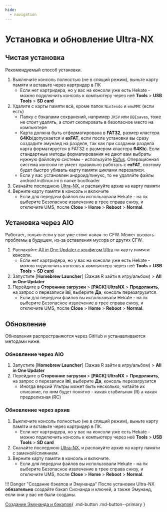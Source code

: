 ```yaml
---
hide:
  - navigation
---
```


# Установка и обновление Ultra-NX
## **Чистая установка**

Рекомендуемый способ установки.

1. Выключите консоль полностью (не в спящий режим), выньте карту памяти и вставьте через картридер в ПК
    - Если нет картридера, но у вас на консоли уже есть Hekate - можно подключить консоль к компьютеру через неё **Tools** > **USB Tools** > **SD card**
2. Удалите с карты памяти всё, кроме папок `Nintendo` и `emuMMC` (если есть)
    - Папку с бэкапами сохранений, например `JKSV` или `DBIsaves`, тоже не стоит удалять, а стоит скопировать в безопасное место на компьютере
    - Карта должна быть отформатирована в **FAT32**, размер кластера **64Kb**(допускается и **exFAT**, если после установки вы сразу создадите эмунанд на разделе, так как при создании раздела карта форматируется в FAT32 с размером кластера **64Kb**). Если стандартные методы форматирования не дают вам выбрать нужную файловую системы - используйте [Rufus](https://rufus.ie/ru/). Операционная система консоли не умеет правильно работать с **exFAT**, поэтому будет быстро убивать карту памяти циклами перезаписи.
    - Если у вас установлен андроид/линукс, то не удаляйте файлы android.ini/linux.ini в папке bootloader
3. Скачайте последнюю [Ultra-NX](https://github.com/Ultra-NX/Ultra/releases/latest/download/Ultra.zip), и распакуйте архив на карту памяти
4. Верните карту памяти в консоль и включите
    - Если для передачи файлов вы использовали Hekate - на пк выберите Безопасное извлечение в трее справа снизу, и отключите UMS, после **Close** > **Home** > **Reboot** > **Normal**.

## **Установка через AIO**

Работает, только если у вас уже стоит какая-то CFW. Может вызвать проблемы в будущем, из-за оставления мусора от других CFW.

1. Распакуйте [All in One Updater с конфигом Ultra](https://github.com/Ultra-NX/Ultra-Resources/releases/download/Homebrews/AIO.zip) на карту памяти консоли.
    - Если нет картридера, но у вас на консоли уже есть Hekate - можно подключить консоль к компьютеру через неё **Tools** > **USB Tools** > **SD card**
2. Запустите [**Homebrew Launcher**] (Зажав R зайти в игру/альбом) > **All in One Updater**
3. Перейдите в **Сторонние загрузки** > **[PACK] UltraNX** > **Продолжить**, на запрос о перезаписи **ini**, выберите **Да**, консоль перезагрузится.
    - Если для передачи файлов вы использовали Hekate - на пк выберите Безопасное извлечение в трее справа снизу, и отключите UMS, после **Close** > **Home** > **Reboot** > **Normal**.



## **Обновление**
Обновления распространяются через GitHub и устанавливаются методами ниже.

### **Обновление через AIO**

1. Запустите [**Homebrew Launcher**] (Зажав R зайти в игру/альбом) > **All in One Updater**
2. Перейдите в **Сторонние загрузки** > **[PACK] UltraNX** > **Продолжить**, на запрос о перезаписи **ini**, выберите **Да**, консоль перезагрузится
    - Иногда версий Ультры может быть несколько, читайте их описание, по ним будет понятно - какая стабильная (R) а какая предрелизная (RC)


### **Обновление через архив**

1. Выключите консоль полностью (не в спящий режим), выньте карту памяти и вставьте через картридер в ПК.
    - Если нет картридера, но у вас на консоли уже есть Hekate - можно подключить консоль к компьютеру через неё **Tools** > **USB Tools** > **SD card**
2. Скачайте последнюю [Ultra-NX](https://github.com/Ultra-NX/Ultra/releases/latest/download/Ultra.zip), и распакуйте архив на карту памяти с заменой/слиянием.
3. Верните карту памяти в консоль и включите.
    - Если для передачи файлов вы использовали Hekate - на пк выберите Безопасное извлечение в трее справа снизу, и отключите UMS, после **Close** > **Home** > **Reboot** > **Normal**.

!!! Danger "Создание бэкапов и Эмунанда"
    После установки Ultra-NX **обязательно** создайте бэкап Сиснанда и ключей, а также Эмунанд, если они у вас не были созданы.

[Создание Эмунанда и бэкапов](backup_emuMMC.md){ .md-button .md-button--primary }
